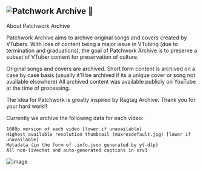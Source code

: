 ## ![Patchwork Archive](https://patchwork.moekyun.me) 👋
About Patchwork Archive

Patchwork Archive aims to archive original songs and covers created by VTubers.
With loss of content being a major issue in VTubing (due to termination and graduations), the goal
of Patchwork Archive is to preserve a subset of VTuber content for preservation of culture.

Original songs and covers are archived. Short form content is archived on a case by
case basis (usually it'll be archived if its a unique cover or song not available elsewhere)
All archived content was available publicly on YouTube at the time of processing.

The idea for Patchwork is greatly inspired by Ragtag Archive. Thank you for your hard work!!

Currently we archive the following data for each video:

    1080p version of each video [lower if unavailable]
    Highest available resolution thumbnail (maxresdefault.jpg) [lower if unavailable]
    Metadata (in the form of .info.json generated by yt-dlp)
    All non-livechat and auto-generated captions in srv3

![image](https://github.com/Patchwork-Archive/.github/assets/21994085/a432b9b4-f376-4d78-8f1e-005ef2d2482b)

